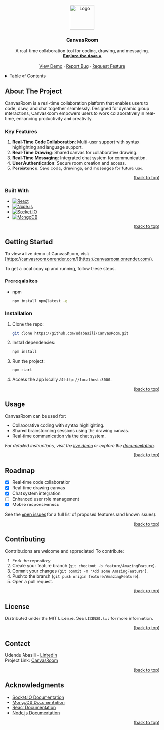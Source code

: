 <!-- Improved compatibility of back to top link: See: https://github.com/othneildrew/Best-README-Template/pull/73 -->
<a id="readme-top"></a>

<!-- PROJECT LOGO -->
<br />
<div align="center">
  <a href="https://github.com/udabasili/CanvasRoom.git">
    <img src="https://github-production-user-asset-6210df.s3.amazonaws.com/33573587/397789631-c8672b8c-7c73-453a-8ced-cdb0c0c6cc61.png?X-Amz-Algorithm=AWS4-HMAC-SHA256&X-Amz-Credential=AKIAVCODYLSA53PQK4ZA%2F20241220%2Fus-east-1%2Fs3%2Faws4_request&X-Amz-Date=20241220T155156Z&X-Amz-Expires=300&X-Amz-Signature=c4f4b96e95204a68b327edab75e4e95e2ac86cbba8fc042db4b15f38972a7e65&X-Amz-SignedHeaders=host" alt="Logo" width="80" height="80">
  </a>

<h3 align="center">CanvasRoom</h3>

  <p align="center">
    A real-time collaboration tool for coding, drawing, and messaging.
    <br />
    <a href="https://github.com/udabasili/CanvasRoom.git"><strong>Explore the docs »</strong></a>
    <br />
    <br />
    <a href="https://canvasroom.onrender.com/">View Demo</a>
    ·
    <a href="https://github.com/udabasili/CanvasRoom/issues/new?labels=bug&template=bug-report---.md">Report Bug</a>
    ·
    <a href="https://github.com/udabasili/CanvasRoom/issues/new?labels=enhancement&template=feature-request---.md">Request Feature</a>
  </p>
</div>

<!-- TABLE OF CONTENTS -->
<details>
  <summary>Table of Contents</summary>
  <ol>
    <li>
      <a href="#about-the-project">About The Project</a>
      <ul>
        <li><a href="#built-with">Built With</a></li>
      </ul>
    </li>
    <li>
      <a href="#getting-started">Getting Started</a>
      <ul>
        <li><a href="#prerequisites">Prerequisites</a></li>
        <li><a href="#installation">Installation</a></li>
      </ul>
    </li>
    <li><a href="#usage">Usage</a></li>
    <li><a href="#roadmap">Roadmap</a></li>
    <li><a href="#contributing">Contributing</a></li>
    <li><a href="#license">License</a></li>
    <li><a href="#contact">Contact</a></li>
    <li><a href="#acknowledgments">Acknowledgments</a></li>
  </ol>
</details>

<!-- ABOUT THE PROJECT -->

## About The Project

CanvasRoom is a real-time collaboration platform that enables users to code, draw, and chat together seamlessly.
Designed for dynamic group interactions, CanvasRoom empowers users to work collaboratively in real-time, enhancing
productivity and creativity.

### Key Features

1. **Real-Time Code Collaboration**: Multi-user support with syntax highlighting and language support.
2. **Real-Time Drawing**: Shared canvas for collaborative drawing.
3. **Real-Time Messaging**: Integrated chat system for communication.
4. **User Authentication**: Secure room creation and access.
5. **Persistence**: Save code, drawings, and messages for future use.

<p align="right">(<a href="#readme-top">back to top</a>)</p>

### Built With

* [![React][React.js]][React-url]
* [![Node.js][Node.js]][Node-url]
* [![Socket.IO][Socket.io]][Socket-url]
* [![MongoDB][MongoDB]][MongoDB-url]

<p align="right">(<a href="#readme-top">back to top</a>)</p>

<!-- GETTING STARTED -->

## Getting Started

To view a live demo of CanvasRoom, visit [https://canvasroom.onrender.com/](https://canvasroom.onrender.com/).

To get a local copy up and running, follow these steps.

### Prerequisites

- npm
  ```sh
  npm install npm@latest -g
  ```

### Installation

1. Clone the repo:
   ```sh
   git clone https://github.com/udabasili/CanvasRoom.git
   ```
2. Install dependencies:
   ```sh
   npm install
   ```
3. Run the project:
   ```sh
   npm start
   ```
4. Access the app locally at `http://localhost:3000`.

<p align="right">(<a href="#readme-top">back to top</a>)</p>

<!-- USAGE EXAMPLES -->

## Usage

CanvasRoom can be used for:

- Collaborative coding with syntax highlighting.
- Shared brainstorming sessions using the drawing canvas.
- Real-time communication via the chat system.

_For detailed instructions, visit the [live demo](https://canvasroom.onrender.com/) or explore
the [documentation](https://github.com/udabasili/CanvasRoom.git)._

<p align="right">(<a href="#readme-top">back to top</a>)</p>

<!-- ROADMAP -->

## Roadmap

- [x] Real-time code collaboration
- [x] Real-time drawing canvas
- [x] Chat system integration
- [ ] Enhanced user role management
- [x] Mobile responsiveness

See the [open issues](https://github.com/udabasili/CanvasRoom/issues) for a full list of proposed features (and known
issues).

<p align="right">(<a href="#readme-top">back to top</a>)</p>

<!-- CONTRIBUTING -->

## Contributing

Contributions are welcome and appreciated! To contribute:

1. Fork the repository.
2. Create your feature branch (`git checkout -b feature/AmazingFeature`).
3. Commit your changes (`git commit -m 'Add some AmazingFeature'`).
4. Push to the branch (`git push origin feature/AmazingFeature`).
5. Open a pull request.

<p align="right">(<a href="#readme-top">back to top</a>)</p>

<!-- LICENSE -->

## License

Distributed under the MIT License. See `LICENSE.txt` for more information.

<p align="right">(<a href="#readme-top">back to top</a>)</p>

<!-- CONTACT -->

## Contact

Udendu Abasili - [LinkedIn](https://linkedin.com/in/udabasili)  
Project Link: [CanvasRoom](https://github.com/udabasili/CanvasRoom.git)

<p align="right">(<a href="#readme-top">back to top</a>)</p>

<!-- ACKNOWLEDGMENTS -->

## Acknowledgments

- [Socket.IO Documentation](https://socket.io/docs/)
- [MongoDB Documentation](https://www.mongodb.com/docs/)
- [React Documentation](https://reactjs.org/docs/getting-started.html)
- [Node.js Documentation](https://nodejs.org/en/docs/)

<p align="right">(<a href="#readme-top">back to top</a>)</p>

<!-- MARKDOWN LINKS & IMAGES -->

[React.js]: https://img.shields.io/badge/React-20232A?style=for-the-badge&logo=react&logoColor=61DAFB

[React-url]: https://reactjs.org/

[Node.js]: https://img.shields.io/badge/Node.js-43853D?style=for-the-badge&logo=node.js&logoColor=white

[Node-url]: https://nodejs.org/

[Socket.io]: https://img.shields.io/badge/Socket.IO-010101?style=for-the-badge&logo=socket.io&logoColor=white

[Socket-url]: https://socket.io/

[MongoDB]: https://img.shields.io/badge/MongoDB-47A248?style=for-the-badge&logo=mongodb&logoColor=white

[MongoDB-url]: https://www.mongodb.com/
